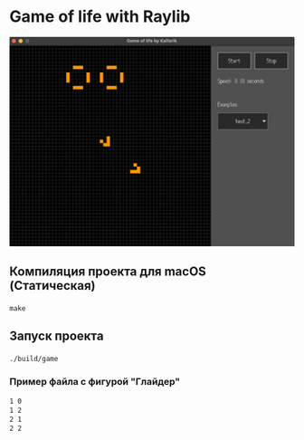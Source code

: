 # Game of life with Raylib

![gliders](./assets/screenshots/gliders.png)

## Компиляция проекта для macOS (Статическая)
```make```

## Запуск проекта
```./build/game```

### Пример файла с фигурой "Глайдер"
```
1 0
1 2
2 1
2 2
```